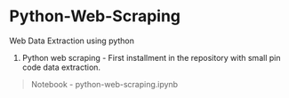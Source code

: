 # Python-Web-Scraping
Web Data Extraction using python
1. Python web scraping - First installment in the repository with small pin code data extraction.
  > Notebook - python-web-scraping.ipynb

